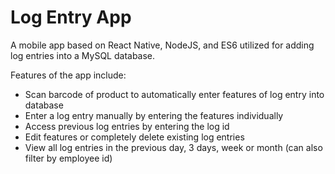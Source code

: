 # Log Entry App

A mobile app based on React Native, NodeJS, and ES6 utilized for adding log entries into a MySQL database.

Features of the app include:
  - Scan barcode of product to automatically enter features of log entry into database
  - Enter a log entry manually by entering the features individually
  - Access previous log entries by entering the log id
  - Edit features or completely delete existing log entries
  - View all log entries in the previous day, 3 days, week or month (can also filter by employee id)

